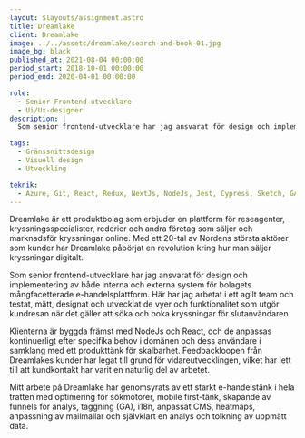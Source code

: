 ```yaml
---
layout: $layouts/assignment.astro
title: Dreamlake
client: Dreamlake
image: ../../assets/dreamlake/search-and-book-01.jpg
image_bg: black
published_at: 2021-08-04 00:00:00
period_start: 2018-10-01 00:00:00
period_end: 2020-04-01 00:00:00

role:
  - Senior Frontend-utvecklare
  - Ui/Ux-designer
description: |
  Som senior frontend-utvecklare har jag ansvarat för design och implementering av både interna och externa system för bolagets mångfacetterade e-handelsplattform.

tags:
  - Gränssnittsdesign
  - Visuell design
  - Utveckling

teknik:
  - Azure, Git, React, Redux, NextJs, NodeJs, Jest, Cypress, Sketch, GA, Hotjar, Prismic, Zoom
---
```


Dreamlake är ett produktbolag som erbjuder en plattform för reseagenter, kryssningsspecialister, rederier och andra företag som säljer och marknadsför kryssningar online. Med ett 20-tal av Nordens största aktörer som kunder har Dreamlake påbörjat en revolution kring hur man säljer kryssningar digitalt.

Som senior frontend-utvecklare har jag ansvarat för design och implementering av både interna och externa system för bolagets mångfacetterade e-handelsplattform. Här har jag arbetat i ett agilt team och testat, mätt, designat och utvecklat de vyer och funktionalitet som utgör kundresan när det gäller att söka och boka kryssningar för slutanvändaren.

Klienterna är byggda främst med NodeJs och React, och de anpassas kontinuerligt efter specifika behov i domänen och dess användare i samklang med ett produkttänk för skalbarhet. Feedbackloopen från Dreamlakes kunder har legat till grund för vidareutvecklingen, vilket har lett till att kundkontakt har varit en naturlig del av arbetet.

Mitt arbete på Dreamlake har genomsyrats av ett starkt e-handelstänk i hela tratten med optimering för sökmotorer, mobile first-tänk, skapande av funnels för analys, taggning (GA), i18n, anpassat CMS, heatmaps, anpassning av mailmallar och självklart en analys och tolkning av uppmätt data.
